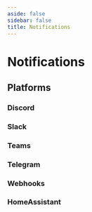 ```yaml
---
aside: false
sidebar: false
title: Notifications
---
```


# Notifications

## Platforms

### Discord

### Slack

### Teams

### Telegram

### Webhooks

### HomeAssistant
